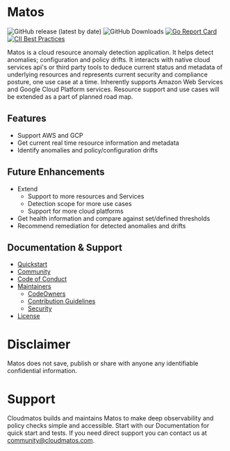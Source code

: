 # Matos

![GitHub release (latest by date)](https://img.shields.io/github/v/release/matos/matos)
![GitHub Downloads](https://img.shields.io/github/downloads/matos/matos/total?logo=github&logoColor=white)
[![Go Report Card](https://goreportcard.com/badge/github.com/matos/matos)](https://goreportcard.com/report/github.com/matos/matos)
[![CII Best Practices](https://bestpractices.coreinfrastructure.org/projects/3588/badge)](https://bestpractices.coreinfrastructure.org/projects/3588)

Matos is a cloud resource anomaly detection application. It helps detect anomalies; configuration and policy drifts. It interacts with native cloud services api's or third party tools to deduce current status and metadata of underlying resources and represents current security and compliance posture, one use case at a time. Inherently supports Amazon Web Services and Google Cloud Platform services. Resource support and use cases will be extended as a part of planned road map.

## Features

- Support AWS and GCP
- Get current real time resource information and metadata
- Identify anomalies and policy/configuration drifts

## Future Enhancements

- Extend
  - Support to more resources and Services
  - Detection scope for more use cases
  - Support for more cloud platforms
- Get health information and compare against set/defined thresholds
- Recommend remediation for detected anomalies and drifts

## Documentation & Support

- [Quickstart](./docs/QUICKSTART.md)
- [Community](./docs/COMMUNITY.md)
- [Code of Conduct](./docs/CODE_OF_CONDUCT.md)
- [Maintainers](./docs/MAINTAINERS.md)
  - [CodeOwners](./docs/CODEOWNERS.md)
  - [Contribution Guidelines](./docs/CONTRIBUTION_GUIDELINES.md)
  - [Security](./docs/SECURITY.md)
- [License](./docs/LICENSE.md)

# Disclaimer

Matos does not save, publish or share with anyone any identifiable confidential information.

# Support

Cloudmatos builds and maintains Matos to make deep observability and policy checks simple and accessible.
Start with our Documentation for quick start and tests.
If you need direct support you can contact us at [community@cloudmatos.com](mailto:community@cloudmatos.com).
